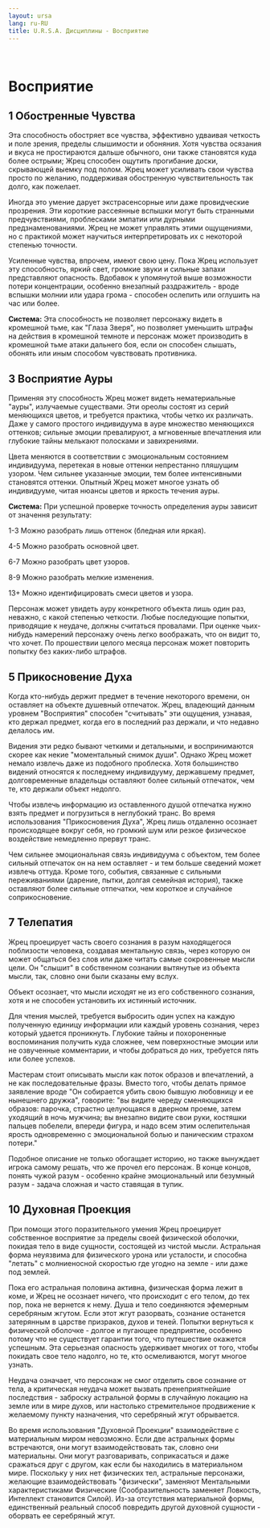 ```yaml
---
layout: ursa
lang: ru-RU
title: U.R.S.A. Дисциплины - Восприятие
---
```


<div id="nav-placeholder"></div>
<script>
$(function(){
  $("#nav-placeholder").load("/ursa_doc/navbar.html");
});
</script>

<br>

# Восприятие

## **1 Обостренные Чувства**

Эта способность обостряет все чувства, эффективно удваивая четкость и поле зрения, пределы слышимости и обоняния. Хотя чувства осязания и вкуса не простираются дальше обычного, они также становятся куда более острыми; Жрец способен ощутить прогибание доски, скрывающей выемку под полом. Жрец может усиливать свои чувства просто по желанию, поддерживая обостренную чувствительность так долго, как пожелает.

Иногда это умение дарует экстрасенсорные или даже провидческие прозрения. Эти короткие рассеянные вспышки могут быть странными предчувствиями, проблесками эмпатии или дурными предзнаменованиями. Жрец не может управлять этими ощущениями, но с практикой может научиться интерпретировать их с некоторой степенью точности.

Усиленные чувства, впрочем, имеют свою цену. Пока Жрец использует эту способность, яркий свет, громкие звуки и сильные запахи представляют опасность. Вдобавок к упомянутой выше возможности потери концентрации, особенно внезапный раздражитель - вроде вспышки молнии или удара грома - способен ослепить или оглушить на час или более.

**Система:** Эта способность не позволяет персонажу видеть в кромешной тьме, как "Глаза Зверя", но позволяет уменьшить штрафы на действия в кромешной темноте и персонаж может производить в кромешной тьме атаки дальнего боя, если он способен слышать, обонять или иным способом чувствовать противника.

## **3 Восприятие Ауры**

Применяя эту способность Жрец может видеть нематериальные "ауры", излучаемые существами. Эти ореолы состоят из серий меняющихся цветов, и требуется практика, чтобы четко их различать. Даже у самого простого индивидуума в ауре множество меняющихся оттенков; сильные эмоции превалируют, а мгновенные впечатления или глубокие тайны мелькают полосками и завихрениями.

Цвета меняются в соответствии с эмоциональным состоянием индивидуума, перетекая в новые оттенки непрестанно пляшущим узором. Чем сильнее указанные эмоции, тем более интенсивными становятся оттенки. Опытный Жрец может многое узнать об индивидууме, читая нюансы цветов и яркость течения ауры.

**Система:** При успешной проверке точность определения ауры зависит от значення результату:

1-3 Можно разобрать лишь оттенок (бледная или яркая).

4-5 Можно разобрать основной цвет.

6-7 Можно разобрать цвет узоров.

8-9 Можно разобрать мелкие изменения.

13+ Можно идентифицировать смеси цветов и узора.

Персонаж может увидеть ауру конкретного объекта лишь один раз, неважно, с какой степенью четкости. Любые последующие попытки, приводящие к неудаче, должны считаться провалами. При оценке чьих-нибудь намерений персонажу очень легко воображать, что он видит то, что хочет. По прошествии целого месяца персонаж может повторить попытку без каких-либо штрафов.

## **5 Прикосновение Духа**

Когда кто-нибудь держит предмет в течение некоторого времени, он оставляет на объекте душевный отпечаток. Жрец, владеющий данным уровнем "Восприятия" способен "считывать" эти ощущения, узнавая, кто держал предмет, когда его в последний раз держали, и что недавно делалось им.

Видения эти редко бывают четкими и детальными, и воспринимаются скорее как некие "моментальный снимок души". Однако Жрец может немало извлечь даже из подобного проблеска. Хотя большинство видений относятся к последнему индивидууму, державшему предмет, долговременные владельцы оставляют более сильный отпечаток, чем те, кто держали объект недолго.

Чтобы извлечь информацию из оставленного душой отпечатка нужно взять предмет и погрузиться в неглубокий транс. Во время использования "Прикосновения Духа", Жрец лишь отдаленно осознает происходящее вокруг себя, но громкий шум или резкое физическое воздействие немедленно прервут транс.

Чем сильнее эмоциональная связь индивидуума с объектом, тем более сильный отпечаток он на нем оставляет - и тем больше сведений может извлечь оттуда. Кроме того, события, связанные с сильными переживаниями (дарение, пытки, долгая семейная история), также оставляют более сильные отпечатки, чем короткое и случайное соприкосновение.

## **7 Телепатия**

Жрец проецирует часть своего сознания в разум находящегося поблизости человека, создавая ментальную связь, через которую он может общаться без слов или даже читать самые сокровенные мысли цели. Он "слышит" в собственном сознании вытянутые из объекта мысли, так, словно они были сказаны ему вслух.

Объект осознает, что мысли исходят не из его собственного сознания, хотя и не способен установить их истинный источник.

Для чтения мыслей, требуется выбросить один успех на каждую полученную единицу информации или каждый уровень сознания, через который удается проникнуть. Глубокие тайны и похороненные воспоминания получить куда сложнее, чем поверхностные эмоции или не озвученные комментарии, и чтобы добраться до них, требуется пять или более успехов.

Мастерам стоит описывать мысли как поток образов и впечатлений, а не как последовательные фразы. Вместо того, чтобы делать прямое заявление вроде "Он собирается убить свою бывшую любовницу и ее нынешнего дружка", говорите: "вы видите череду сменяющихся образов: парочка, страстно целующаяся в дверном проеме, затем уходящий в ночь мужчина; вы внезапно видите свои руки, костяшки пальцев побелели, впереди фигура, и надо всем этим ослепительная ярость одновременно с эмоциональной болью и паническим страхом потери."

Подобное описание не только обогащает историю, но также вынуждает игрока самому решать, что же прочел его персонаж. В конце концов, понять чужой разум - особенно крайне эмоциональный или безумный разум - задача сложная и часто ставящая в тупик.

## **10 Духовная Проекция**

При помощи этого поразительного умения Жрец проецирует собственное восприятие за пределы своей физической оболочки, покидая тело в виде сущности, состоящей из чистой мысли. Астральная форма неуязвима для физического урона или усталости, и способна "летать" с молниеносной скоростью где угодно на земле - или даже под землей.

Пока его астральная половина активна, физическая форма лежит в коме, и Жрец не осознает ничего, что происходит с его телом, до тех пор, пока не вернется к нему. Душа и тело соединяются эфемерным серебряным жгутом. Если этот жгут разорвать, сознание останется затерянным в царстве призраков, духов и теней. Попытки вернуться к физической оболочке - долгое и пугающее предприятие, особенно потому что не существует гарантии того, что путешествие окажется успешным. Эта серьезная опасность удерживает многих от того, чтобы покидать свое тело надолго, но те, кто осмеливаются, могут многое узнать.

Неудача означает, что персонаж не смог отделить свое сознание от тела, а критическая неудача может вызвать пренеприятнейшие последствия - заброску астральной формы в случайную локацию на земле или в мире духов, или настолько стремительное продвижение к желаемому пункту назначения, что серебряный жгут обрывается.

Во время использования "Духовной Проекции" взаимодействие с материальным миром невозможно. Если две астральных формы встречаются, они могут взаимодействовать так, словно они материальны. Они могут разговаривать, соприкасаться и даже сражаться друг с другом, как если бы находились в материальном мире. Поскольку у них нет физических тел, астральные персонажи, желающие взаимодействовать "физически", заменяют Ментальными характеристиками Физические (Сообразительность заменяет Ловкость, Интеллект становится Силой). Из-за отсутствия материальной формы, единственный реальный способ повредить другой духовной сущности - оборвать ее серебряный жгут.
